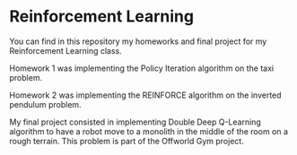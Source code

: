# Reinforcement Learning

You can find in this repository my homeworks and final project for my Reinforcement Learning class.

Homework 1 was implementing the Policy Iteration algorithm on the taxi problem.

Homework 2 was implementing the REINFORCE algorithm on the inverted pendulum problem.

My final project consisted in implementing Double Deep Q-Learning algorithm to have a robot move to a monolith in the middle of the room on a rough terrain. This problem is part of the Offworld Gym project.
